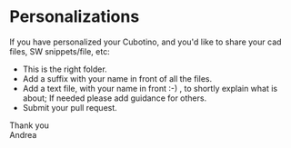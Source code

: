 # Personalizations <br />

If you have personalized your Cubotino, and you'd like to share your cad files, SW snippets/file, etc: <br />

- This is the right folder. <br />
- Add a suffix with your name in front of all the files. <br />
- Add a text file, with your name in front :-) , to shortly explain what is about; If needed please add guidance for others. <br />
- Submit your pull request. <br />

Thank you <br />
Andrea <br />
